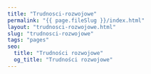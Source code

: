 ```yaml
---
title: "Trudnosci-rozwojowe"
permalink: "{{ page.fileSlug }}/index.html"
layout: "trudnosci-rozwojowe.html"
slug: "trudnosci-rozwojowe"
tags: "pages"
seo:
  title: "Trudności rozwojowe"
  og_title: "Trudności rozwojowe"
---
```



